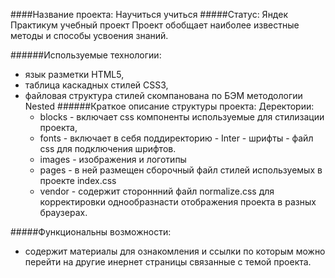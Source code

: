####Название проекта: Научиться учиться
#####Статус: Яндек Практикум  учебный проект
Проект обобщает наиболее известные методы и способы усвоения знаний.


######Используемые технологии:
- язык разметки HTML5,
- таблица каскадных стилей CSS3,
- файловая структура стилей скомпанована по
  БЭМ методологии  Nested
######Краткое описание структуры проекта:
  Деректории:
   - blocks - включает css компоненты используемые для стилизации проекта,
   - fonts - включает в себя поддиректорию
          - Inter - шрифты
          -  файл css для подключения шрифтов.
   - images - изображения и логотипы
   - pages - в ней  размещен сборочный файл стилей используемых в проекте index.css
  - vendor - содержит стороннний файл normalize.css для корректировки однообразнасти отображения проекта в разных браузерах.

#####Функциональны возможности:
  - содержит материалы для ознакомления  и ссылки по которым можно перейти на другие инернет страницы связанные с темой проекта.






